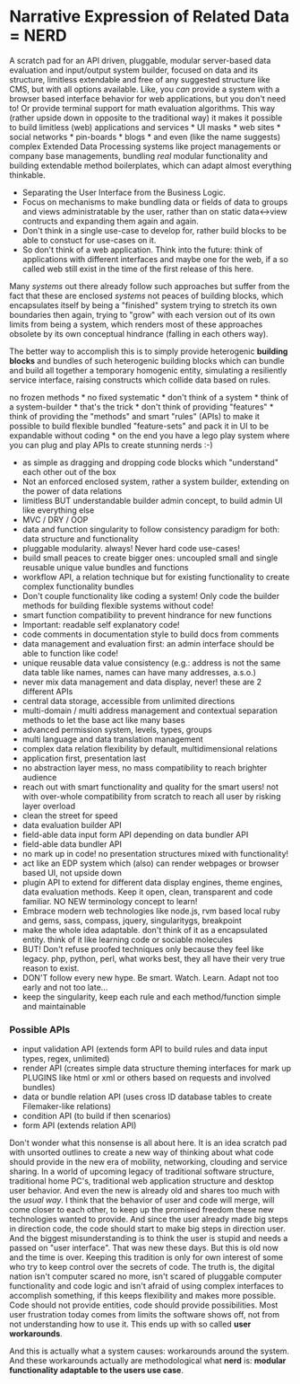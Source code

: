 Narrative Expression of Related Data = NERD
===========================================

A scratch pad for an API driven, pluggable, modular server-based data evaluation and input/output system builder, focused on data and its structure, limitless extendable and free of any suggested structure like CMS, but with all options available. Like, you *can* provide a system with a browser based interface behavior for web applications, but you don't need to!  Or provide terminal support for math evaluation algorithms. This way (rather upside down in opposite to the traditional way) it makes it possible to build limitless (web) applications and services * UI masks * web sites * social networks * pin-boards * blogs * and even (like the name suggests) complex Extended Data Processing systems like project managements or company base managements, bundling *real* modular functionality and building extendable method boilerplates, which can adapt almost everything thinkable.

+ Separating the User Interface from the Business Logic.
+ Focus on mechanisms to make bundling data or fields of data to groups and views administratable by the user, rather than on static data<->view contructs and expanding them again and again.
+ Don't think in a single use-case to develop for, rather build blocks to be able to constuct for use-cases on it.
+ So don't think of a web application. Think into the future: think of applications with different interfaces and maybe one for the web, if a so called web still exist in the time of the first release of this here.

Many *systems* out there already follow such approaches but suffer from the fact that these are enclosed *systems* not peaces of building blocks, which encapsulates itself by being a "finished" system trying to stretch its own boundaries then again, trying to "grow" with each version out of its own limits from being a system, which renders most of these approaches obsolete by its own conceptual hindrance (falling in each others way).

The better way to accomplish this is to simply provide heterogenic **building blocks** and bundles of such heterogenic building blocks which can bundle and build all together a temporary homogenic entity, simulating a resiliently service interface, raising constructs which collide data based on rules.

no frozen methods * no fixed systematic * don't think of a system * think of  a system-builder * that's the trick * don't think of providing "features" * think of providing the "methods" and smart "rules" (APIs) to make it possible to build flexible bundled "feature-sets" and pack it in UI to be expandable without coding * on the end you have a lego play system where you can plug and play APIs to create stunning nerds :-)

 + as simple as dragging and dropping code blocks which "understand" each other out of the box
 + Not an enforced enclosed system, rather a system builder, extending on the power of data relations
 + limitless BUT understandable builder admin concept, to build admin UI like everything else
 + MVC / DRY / OOP
 + data and function singularity to follow consistency paradigm for both: data structure and functionality
 + pluggable modularity. always! Never hard code use-cases!
 + build small peaces to create bigger ones: uncoupled small and single reusable unique value bundles and functions
 + workflow API, a relation technique but for existing functionality to create complex functionality bundles
 + Don't couple functionality like coding a system! Only code the builder methods for building flexible systems without code!
 + smart function compatibility to prevent hindrance for new functions
 + Important: readable self explanatory code!
 + code comments in documentation style to build docs from comments
 + data management and evaluation first: an admin interface should be able to function like code!
 + unique reusable data value consistency (e.g.: address is not the same data table like names, names can have many addresses, a.s.o.)
 + never mix data management and data display, never! these are 2 different APIs
 + central data storage, accessible from unlimited directions
 + multi-domain / multi address management and contextual separation methods to let the base act like many bases
 + advanced permission system, levels, types, groups
 + multi language and data translation management
 + complex data relation flexibility by default, multidimensional relations
 + application first, presentation last
 + no abstraction layer mess, no mass compatibility to reach brighter audience
 + reach out with smart functionality and quality for the smart users! not with over-whole compatibility from scratch to reach all user by risking layer overload
 + clean the street for speed 
 + data evaluation builder API
 + field-able data input form API depending on data bundler API
 + field-able data bundler API 
 + no mark up in code! no presentation structures mixed with functionality!
 + act like an EDP system which (also) can render webpages or browser based UI, not upside down
 + plugin API to extend for different data display engines, theme engines, data evaluation methods. Keep it open, clean, transparent and code familiar. NO NEW terminology concept to learn!
 + Embrace modern web technologies like node.js, rvm based local ruby and gems, sass, compass, jquery, singularitygs, breakpoint
 + make the whole idea adaptable. don't think of it as a encapsulated entity. think of it like learning code or sociable molecules
 + BUT! Don't refuse proofed techniques only because they feel like legacy. php, python, perl, what works best, they all have their very true reason to exist.
 + DON'T follow every new hype. Be smart. Watch. Learn. Adapt not too early and not too late...
 + keep the singularity, keep each rule and each method/function simple and maintainable

### Possible APIs

 + input validation API (extends form API to build rules and data input types, regex, unlimited)
 + render API (creates simple data structure theming interfaces for mark up PLUGINS like html or xml or others based on requests and involved bundles)
 + data or bundle relation API (uses cross ID database tables to create Filemaker-like relations)
 + condition API (to build if then scenarios)
 + form API (extends relation API)

Don't wonder what this nonsense is all about here. It is an idea scratch pad with unsorted outlines to create a new way of thinking about what code should provide in the new era of mobility, networking, clouding and service sharing. In a world of upcoming legacy of traditional software structure, traditional home PC's, traditional web application structure and desktop user behavior. And even the new is already old and shares too much with the *usual way*. I think that the behavior of user and code will merge, will come closer to each other, to keep up the promised freedom these new technologies wanted to provide. And since the user already made big steps in direction code, the code should start to make big steps in direction user. And the biggest misunderstanding is to think the user is stupid and needs a passed on "user interface". That was new these days. But this is old now and the time is over. Keeping this tradition is only for own interest of some who try to keep control over the secrets of code. The truth is, the digital nation isn't computer scared no more, isn't scared of pluggable computer functionality and code logic and isn't afraid of using complex interfaces to accomplish something, if this keeps flexibility and makes more possible. Code should not provide entities, code should provide possibilities. Most user frustration today comes from limits the software shows off, not from not understanding how to use it. This ends up with so called **user workarounds**. 

And this is actually what a system causes: workarounds around the system. And these workarounds actually are methodological what **nerd** is: **modular functionality adaptable to the users use case**.
